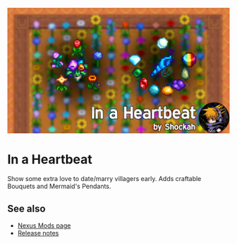 ![Banner](../Banner.png)

# In a Heartbeat
Show some extra love to date/marry villagers early. Adds craftable Bouquets and Mermaid's Pendants.

## See also
* [Nexus Mods page](https://www.nexusmods.com/stardewvalley/mods/17834)
* [Release notes](release-notes.md)